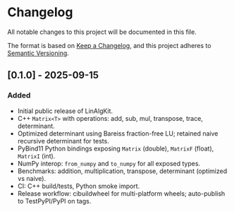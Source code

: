 # Changelog

All notable changes to this project will be documented in this file.

The format is based on [Keep a Changelog](https://keepachangelog.com/en/1.0.0/), and this project adheres to [Semantic Versioning](https://semver.org/spec/v2.0.0.html).

## [0.1.0] - 2025-09-15
### Added
- Initial public release of LinAlgKit.
- C++ `Matrix<T>` with operations: add, sub, mul, transpose, trace, determinant.
- Optimized determinant using Bareiss fraction-free LU; retained naive recursive determinant for tests.
- PyBind11 Python bindings exposing `Matrix` (double), `MatrixF` (float), `MatrixI` (int).
- NumPy interop: `from_numpy` and `to_numpy` for all exposed types.
- Benchmarks: addition, multiplication, transpose, determinant (optimized vs naive).
- CI: C++ build/tests, Python smoke import.
- Release workflow: cibuildwheel for multi-platform wheels; auto-publish to TestPyPI/PyPI on tags.

